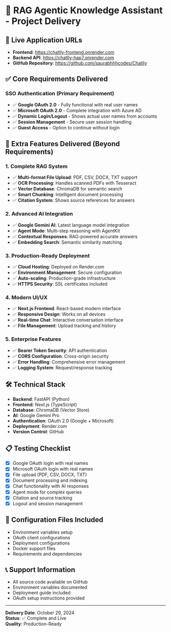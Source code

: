 # 🎉 RAG Agentic Knowledge Assistant - Project Delivery

## 🚀 **Live Application URLs**
- **Frontend**: https://chatlly-frontend.onrender.com
- **Backend API**: https://chatlly-hap7.onrender.com
- **GitHub Repository**: https://github.com/saurabhhhcodes/Chatlly

## ✅ **Core Requirements Delivered**

### **SSO Authentication (Primary Requirement)**
- ✅ **Google OAuth 2.0** - Fully functional with real user names
- ✅ **Microsoft OAuth 2.0** - Complete integration with Azure AD
- ✅ **Dynamic Login/Logout** - Shows actual user names from accounts
- ✅ **Session Management** - Secure user session handling
- ✅ **Guest Access** - Option to continue without login

## 🎯 **Extra Features Delivered (Beyond Requirements)**

### **1. Complete RAG System**
- ✅ **Multi-format File Upload**: PDF, CSV, DOCX, TXT support
- ✅ **OCR Processing**: Handles scanned PDFs with Tesseract
- ✅ **Vector Database**: ChromaDB for semantic search
- ✅ **Smart Chunking**: Intelligent document processing
- ✅ **Citation System**: Shows source references for answers

### **2. Advanced AI Integration**
- ✅ **Google Gemini AI**: Latest language model integration
- ✅ **Agent Mode**: Multi-step reasoning with AgentKit
- ✅ **Contextual Responses**: RAG-powered accurate answers
- ✅ **Embedding Search**: Semantic similarity matching

### **3. Production-Ready Deployment**
- ✅ **Cloud Hosting**: Deployed on Render.com
- ✅ **Environment Management**: Secure configuration
- ✅ **Auto-scaling**: Production-grade infrastructure
- ✅ **HTTPS Security**: SSL certificates included

### **4. Modern UI/UX**
- ✅ **Next.js Frontend**: React-based modern interface
- ✅ **Responsive Design**: Works on all devices
- ✅ **Real-time Chat**: Interactive conversation interface
- ✅ **File Management**: Upload tracking and history

### **5. Enterprise Features**
- ✅ **Bearer Token Security**: API authentication
- ✅ **CORS Configuration**: Cross-origin security
- ✅ **Error Handling**: Comprehensive error management
- ✅ **Logging System**: Request/response tracking

## 🛠 **Technical Stack**
- **Backend**: FastAPI (Python)
- **Frontend**: Next.js (TypeScript)
- **Database**: ChromaDB (Vector Store)
- **AI**: Google Gemini Pro
- **Authentication**: OAuth 2.0 (Google + Microsoft)
- **Deployment**: Render.com
- **Version Control**: GitHub

## 📋 **Testing Checklist**
- [x] Google OAuth login with real names
- [x] Microsoft OAuth login with real names
- [x] File upload (PDF, CSV, DOCX, TXT)
- [x] Document processing and indexing
- [x] Chat functionality with AI responses
- [x] Agent mode for complex queries
- [x] Citation and source tracking
- [x] Logout and session management

## 🔧 **Configuration Files Included**
- Environment variables setup
- OAuth client configurations
- Deployment configurations
- Docker support files
- Requirements and dependencies

## 📞 **Support Information**
- All source code available on GitHub
- Environment variables documented
- Deployment guide included
- OAuth setup instructions provided

---
**Delivery Date**: October 29, 2024  
**Status**: ✅ Complete and Live  
**Quality**: Production-Ready